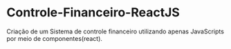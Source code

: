 # Controle-Financeiro-ReactJS
Criação de um Sistema  de controle financeiro utilizando apenas JavaScripts por meio de componentes(react).
